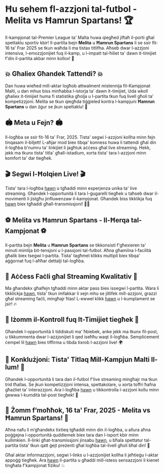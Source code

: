 # Ħu sehem fl-azzjoni tal-futbol - Melita vs Ħamrun Spartans! 🏆

Il-kampjonat tal-Premier League ta' Malta huwa qiegħed jiftaħ il-porti għal spettaklu sportiv kbir! Il-partita bejn **Melita** u **Ħamrun Spartans** li se ssir fit-16 ta' Frar 2025 se tkun waħda li ma tistax titlifha. Aħseb dwar l-azzjoni intensiva, l-emozzjonijiet fuq il-kamp, u l-impatt tal-ħiliet ta' dawn it-timijiet f'din il-partita akbar minn kollox! 🎯

## 💥 Għaliex Għandek Tattendi? 💥

Dan huwa wieħed mill-aktar logħob attwalment mistennija fil-Kampjonat Malti, u dan mhux biss minħabba l-istorja ta' dawn it-timijiet, iżda wkoll għaliex it-timijiet huma fi statistika għolja u l-partita tkun fuq livell għoli ta' kompetizzjoni. Melita se tkun qiegħda tiġġieled kontra l-kampjuni **Ħamrun Spartans** u dan żgur se jkun spettaklu! 🏅

## 🏟️ Meta u Fejn? 🏟️

Il-logħba se ssir fit-16 ta' Frar, 2025. Tista' segwi l-azzjoni kollha minn fejn tinqasam il-biljett! L-aħjar mod biex tibqa' konness huwa li tattendi għal din il-logħba b'numru ta' linkijiet li jagħtuk aċċess għal live streaming. Hekk, jekk ma tkunx tista' titla' għall-istadium, xorta tista' tara l-azzjoni minn komfort ta' dar tiegħek.

## 🎬 Segwi l-Ħolqien Live! 🎬

Tista' tara l-logħba [hawn](https://tinyurl.com/livestreamfreeo?st=Melita+vs+%C4%A6amrun+Spartans&si=ghc) u tgħaddi minn esperjenza unika ta' live streaming. Għandek l-opportunità li tara l-ġugarelli tiegħek u taħseb dwar il-movimenti li jistgħu jinfluwenzaw il-kampjonat. Għandek biss tikklikja fuq [hawn](https://tinyurl.com/livestreamfreeo?st=Melita+vs+%C4%A6amrun+Spartans&si=ghc) biex tgħaddi għall-transmissjoni! 🔴📱

## ⚽ Melita vs Ħamrun Spartans - Il-Ħerqa tal-Kampjonat ⚽

Il-partita bejn **Melita** u **Ħamrun Spartans** se tikkonsisti f'għexieren ta' minuti mimlija bit-tensjoni u l-passjoni tal-futbol. Aħna għamilna l-facilità għalik biex tsegwi l-partita. Tista' tagħmel klikks multipli biex tibqa' aġġornat fuq l-aħħar dettalji tal-logħba.

## 🚨 Aċċess Faċli għal Streaming Kwalitativ 🚨

Ma għandekx għalfejn tgħaddi minn aktar pass biex issegwi l-partita. Wara li tikklickja [hawn](https://tinyurl.com/livestreamfreeo?st=Melita+vs+%C4%A6amrun+Spartans&si=ghc), tista' tkun imfakkar li xejn mhu se jitlifek mill-azzjoni, grazzi għal streaming faċli, mingħajr ħlas! L-ewwel klikk [hawn](https://tinyurl.com/livestreamfreeo?st=Melita+vs+%C4%A6amrun+Spartans&si=ghc) u l-kumplament se jsir! 🔥

## 🎯 Iżomm il-Kontroll fuq It-Timijiet tiegħek 🎯

Għandek l-opportunità li tiddiskuti ma' ħbiebek, anke jekk ma tkunx fil-post, u tikkummenta dwar l-azzjonijiet li qed iseħħu waqt il-logħba. Sempliċement ċempel lil [hawn](https://tinyurl.com/livestreamfreeo?st=Melita+vs+%C4%A6amrun+Spartans&si=ghc) biex tiffirma u tibda tixrob l-azzjoni live! 🌍

## 🌟 Konklużjoni: Tista' Titlaq Mill-Kampjun Malti Il-lum! 🌟

Għandek l-opportunità li tara dan il-futbol f'live streaming mingħajr ma tkun trid tħallas. Se jkun kompetizzjoni intensa, spettakolare, u xorta toffri ħafna għażliet ta' interazzjoni. Ara l-logħba [hawn](https://tinyurl.com/livestreamfreeo?st=Melita+vs+%C4%A6amrun+Spartans&si=ghc) u tikkontrolla l-azzjoni kollu minn ġewwa l-kumdità tal-post tiegħek! 🏁

## 📅 Żomm f’moħħok, 16 ta' Frar, 2025 - Melita vs Ħamrun Spartans! 📅

Aħna nafu li m’għandekx tixtieq tgħaddi minn din il-logħba, u allura aħna poġġejna l-opportunità quddiemek biex tara dan l-isport kbir minn kullimkien. Il-linki għat-transmissjoni jinsabu [hawn](https://tinyurl.com/livestreamfreeo?st=Melita+vs+%C4%A6amrun+Spartans&si=ghc), u bħala spettatur tal-partita tista' tkun qatt ġejt preżenti għal logħba tal-livell għoli bħal din! 🚀

Għal aktar informazzjoni, segwi l-links u l-azzjonijiet kollha li jeħtieġu l-aktar appoġġ tiegħek. Ara [hawn](https://tinyurl.com/livestreamfreeo?st=Melita+vs+%C4%A6amrun+Spartans&si=ghc) il-partita u għaddi mill-istess sensazzjoni li kienet tingħata f'kampjonat fiżiku! 💥
